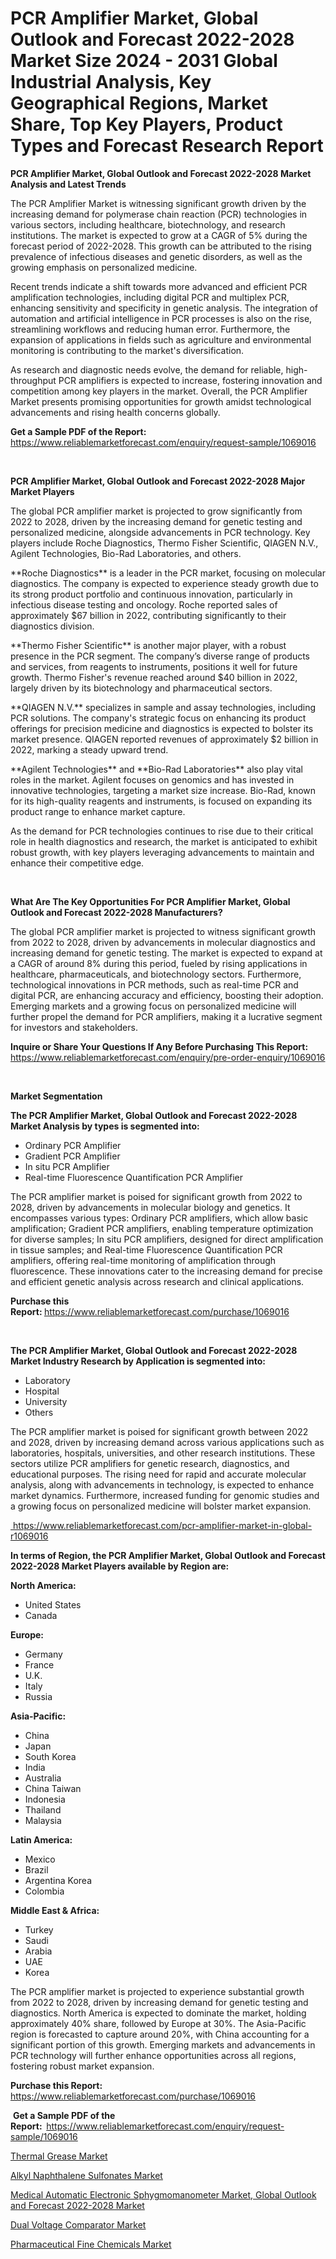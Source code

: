 <p><h1>PCR Amplifier Market, Global Outlook and Forecast 2022-2028 Market Size 2024 - 2031 Global Industrial Analysis, Key Geographical Regions, Market Share, Top Key Players, Product Types and Forecast Research Report</h1></p><p><strong>PCR Amplifier Market, Global Outlook and Forecast 2022-2028 Market Analysis and Latest Trends</strong></p>
<p><p>The PCR Amplifier Market is witnessing significant growth driven by the increasing demand for polymerase chain reaction (PCR) technologies in various sectors, including healthcare, biotechnology, and research institutions. The market is expected to grow at a CAGR of 5% during the forecast period of 2022-2028. This growth can be attributed to the rising prevalence of infectious diseases and genetic disorders, as well as the growing emphasis on personalized medicine.</p><p>Recent trends indicate a shift towards more advanced and efficient PCR amplification technologies, including digital PCR and multiplex PCR, enhancing sensitivity and specificity in genetic analysis. The integration of automation and artificial intelligence in PCR processes is also on the rise, streamlining workflows and reducing human error. Furthermore, the expansion of applications in fields such as agriculture and environmental monitoring is contributing to the market's diversification. </p><p>As research and diagnostic needs evolve, the demand for reliable, high-throughput PCR amplifiers is expected to increase, fostering innovation and competition among key players in the market. Overall, the PCR Amplifier Market presents promising opportunities for growth amidst technological advancements and rising health concerns globally.</p></p>
<p><strong>Get a Sample PDF of the Report:&nbsp;</strong> <a href="https://www.reliablemarketforecast.com/enquiry/request-sample/1069016">https://www.reliablemarketforecast.com/enquiry/request-sample/1069016</a></p>
<p>&nbsp;</p>
<p><strong>PCR Amplifier Market, Global Outlook and Forecast 2022-2028 Major Market Players</strong></p>
<p><p>The global PCR amplifier market is projected to grow significantly from 2022 to 2028, driven by the increasing demand for genetic testing and personalized medicine, alongside advancements in PCR technology. Key players include Roche Diagnostics, Thermo Fisher Scientific, QIAGEN N.V., Agilent Technologies, Bio-Rad Laboratories, and others.</p><p>**Roche Diagnostics** is a leader in the PCR market, focusing on molecular diagnostics. The company is expected to experience steady growth due to its strong product portfolio and continuous innovation, particularly in infectious disease testing and oncology. Roche reported sales of approximately $67 billion in 2022, contributing significantly to their diagnostics division.</p><p>**Thermo Fisher Scientific** is another major player, with a robust presence in the PCR segment. The company’s diverse range of products and services, from reagents to instruments, positions it well for future growth. Thermo Fisher's revenue reached around $40 billion in 2022, largely driven by its biotechnology and pharmaceutical sectors.</p><p>**QIAGEN N.V.** specializes in sample and assay technologies, including PCR solutions. The company's strategic focus on enhancing its product offerings for precision medicine and diagnostics is expected to bolster its market presence. QIAGEN reported revenues of approximately $2 billion in 2022, marking a steady upward trend.</p><p>**Agilent Technologies** and **Bio-Rad Laboratories** also play vital roles in the market. Agilent focuses on genomics and has invested in innovative technologies, targeting a market size increase. Bio-Rad, known for its high-quality reagents and instruments, is focused on expanding its product range to enhance market capture.</p><p>As the demand for PCR technologies continues to rise due to their critical role in health diagnostics and research, the market is anticipated to exhibit robust growth, with key players leveraging advancements to maintain and enhance their competitive edge.</p></p>
<p>&nbsp;</p>
<p><strong>What Are The Key Opportunities For PCR Amplifier Market, Global Outlook and Forecast 2022-2028 Manufacturers?</strong></p>
<p><p>The global PCR amplifier market is projected to witness significant growth from 2022 to 2028, driven by advancements in molecular diagnostics and increasing demand for genetic testing. The market is expected to expand at a CAGR of around 8% during this period, fueled by rising applications in healthcare, pharmaceuticals, and biotechnology sectors. Furthermore, technological innovations in PCR methods, such as real-time PCR and digital PCR, are enhancing accuracy and efficiency, boosting their adoption. Emerging markets and a growing focus on personalized medicine will further propel the demand for PCR amplifiers, making it a lucrative segment for investors and stakeholders.</p></p>
<p><strong>Inquire or Share Your Questions If Any Before Purchasing This Report:</strong> <a href="https://www.reliablemarketforecast.com/enquiry/pre-order-enquiry/1069016">https://www.reliablemarketforecast.com/enquiry/pre-order-enquiry/1069016</a></p>
<p>&nbsp;</p>
<p><strong>Market Segmentation</strong></p>
<p><strong>The PCR Amplifier Market, Global Outlook and Forecast 2022-2028 Market Analysis by types is segmented into:</strong></p>
<p><ul><li>Ordinary PCR Amplifier</li><li>Gradient PCR Amplifier</li><li>In situ PCR Amplifier</li><li>Real-time Fluorescence Quantification PCR Amplifier</li></ul></p>
<p><p>The PCR amplifier market is poised for significant growth from 2022 to 2028, driven by advancements in molecular biology and genetics. It encompasses various types: Ordinary PCR amplifiers, which allow basic amplification; Gradient PCR amplifiers, enabling temperature optimization for diverse samples; In situ PCR amplifiers, designed for direct amplification in tissue samples; and Real-time Fluorescence Quantification PCR amplifiers, offering real-time monitoring of amplification through fluorescence. These innovations cater to the increasing demand for precise and efficient genetic analysis across research and clinical applications.</p></p>
<p><strong>Purchase this Report:&nbsp;</strong><a href="https://www.reliablemarketforecast.com/purchase/1069016">https://www.reliablemarketforecast.com/purchase/1069016</a></p>
<p>&nbsp;</p>
<p><strong>The PCR Amplifier Market, Global Outlook and Forecast 2022-2028 Market Industry Research by Application is segmented into:</strong></p>
<p><ul><li>Laboratory</li><li>Hospital</li><li>University</li><li>Others</li></ul></p>
<p><p>The PCR amplifier market is poised for significant growth between 2022 and 2028, driven by increasing demand across various applications such as laboratories, hospitals, universities, and other research institutions. These sectors utilize PCR amplifiers for genetic research, diagnostics, and educational purposes. The rising need for rapid and accurate molecular analysis, along with advancements in technology, is expected to enhance market dynamics. Furthermore, increased funding for genomic studies and a growing focus on personalized medicine will bolster market expansion.</p></p>
<p><a href="https://www.reliablemarketforecast.com/pcr-amplifier-market-in-global-r1069016">&nbsp;https://www.reliablemarketforecast.com/pcr-amplifier-market-in-global-r1069016</a></p>
<p><strong>In terms of Region, the PCR Amplifier Market, Global Outlook and Forecast 2022-2028 Market Players available by Region are:</strong></p>
<p>
    <p> <strong> North America: </strong>
        <ul>
            <li>United States</li>
            <li>Canada</li>
        </ul>
        </p> 
    <p> <strong> Europe: </strong>
        <ul>
            <li>Germany</li>
            <li>France</li>
            <li>U.K.</li>
            <li>Italy</li>
            <li>Russia</li>
        </ul>
        </p> 
    <p> <strong> Asia-Pacific: </strong>
        <ul>
            <li>China</li>
            <li>Japan</li>
            <li>South Korea</li>
            <li>India</li>
            <li>Australia</li>
            <li>China Taiwan</li>
            <li>Indonesia</li>
            <li>Thailand</li>
            <li>Malaysia</li>
        </ul>
        </p> 
    <p> <strong> Latin America: </strong>
        <ul>
            <li>Mexico</li>
            <li>Brazil</li>
            <li>Argentina Korea</li>
            <li>Colombia</li>
        </ul>
        </p> 
    <p> <strong> Middle East & Africa: </strong>
        <ul>
            <li>Turkey</li>
            <li>Saudi</li>
            <li>Arabia</li>
            <li>UAE</li>
            <li>Korea</li>
        </ul>
    </p>
    </p>
<p><p>The PCR amplifier market is projected to experience substantial growth from 2022 to 2028, driven by increasing demand for genetic testing and diagnostics. North America is expected to dominate the market, holding approximately 40% share, followed by Europe at 30%. The Asia-Pacific region is forecasted to capture around 20%, with China accounting for a significant portion of this growth. Emerging markets and advancements in PCR technology will further enhance opportunities across all regions, fostering robust market expansion.</p></p>
<p><strong>Purchase this Report: </strong><a href="https://www.reliablemarketforecast.com/purchase/1069016">https://www.reliablemarketforecast.com/purchase/1069016</a></p>
<p>&nbsp;<strong>Get a Sample PDF of the Report:&nbsp;&nbsp;</strong><a href="https://www.reliablemarketforecast.com/enquiry/request-sample/1069016">https://www.reliablemarketforecast.com/enquiry/request-sample/1069016</a></p>
<p><strong></strong></p>
<p><p><a href="https://medium.com/@luke.wilson7856/the-global-thermal-grease-market-is-at-the-forefront-of-innovation-driving-rapid-industry-d32fa3da4bc0">Thermal Grease Market</a></p><p><a href="https://issuu.com/reportprime-2/docs/alkyl-naphthalene-sulfonates-market_a03313383f00a3">Alkyl Naphthalene Sulfonates Market</a></p><p><a href="https://github.com/AKSHATREPORTPRIME/Market-Research-Report-List-6/blob/main/medical-automatic-electronic-sphygmomanometer-market-global-outlook-and-forecast-2022-2028-market.md">Medical Automatic Electronic Sphygmomanometer Market, Global Outlook and Forecast 2022-2028 Market</a></p><p><a href="https://medium.com/@cesailson56547/the-dual-voltage-comparator-market-has-experienced-impressive-growth-in-recent-years-expanding-d92380c16391?postPublishedType=initial">Dual Voltage Comparator Market</a></p><p><a href="https://www.linkedin.com/pulse/pharmaceutical-fine-chemicals-market-industry-trends-forecast-s6xkc?trackingId=S1lmnhA5R26mb7ZBSRW8Vg%3D%3D">Pharmaceutical Fine Chemicals Market</a></p></p>